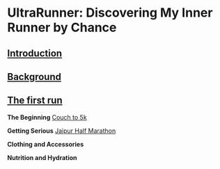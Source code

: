# UltraRunner: Discovering My Inner Runner by Chance

## [Introduction](Introduction)

## [Background](Background)

## [The first run](TheFirstRun)

**The Beginning**
[Couch to 5k](<todo>)<br>

**Getting Serious**
[Jaipur Half Marathon](<todo>)<br>

**Clothing and Accessories**

**Nutrition and Hydration**





